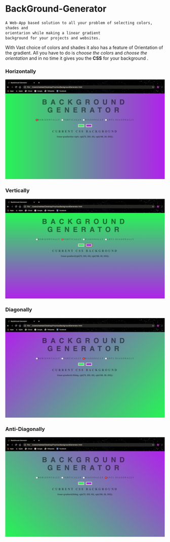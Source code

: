# BackGround-Generator

    A Web-App based solution to all your problem of selecting colors, shades and 
    orientarion while making a linear gradient         
    background for your projects and websites.

With Vast choice of colors and shades it also has a feature of Orientation of the gradient.
All you have to do is *choose the colors* and *choose the orientation* and in no time it gives you the **CSS** for your background .

### Horizontally

![alt text](https://github.com/vaibhavsethia/BackGround-Generator/blob/master/Examples/Horizontally.png)


### Vertically

![alt text](https://github.com/vaibhavsethia/BackGround-Generator/blob/master/Examples/Vertically.png)


### Diagonally

![alt text](https://github.com/vaibhavsethia/BackGround-Generator/blob/master/Examples/Diagonally.png)


### Anti-Diagonally

![alt text](https://github.com/vaibhavsethia/BackGround-Generator/blob/master/Examples/Anti-Diagonally.png)



